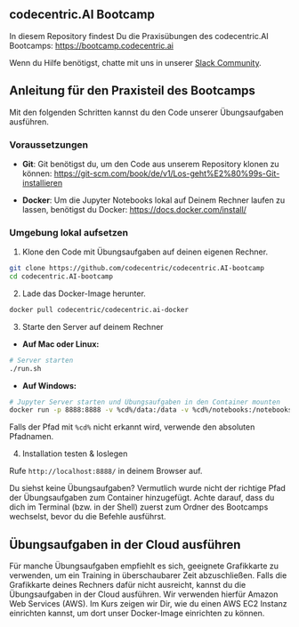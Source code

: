 ## codecentric.AI Bootcamp

In diesem Repository findest Du die Praxisübungen des codecentric.AI Bootcamps: https://bootcamp.codecentric.ai

Wenn du Hilfe benötigst, chatte mit uns in unserer [Slack Community](https://join.slack.com/t/cc-ai-bootcamp/shared_invite/enQtNTQyMTk0MzM2OTMxLTNkODg2YzIwYjdhZGI4YmU3YWNhMDc4NmIwZmFmMmJiN2JiODM1M2EyYTQxZGNhZjQwOGIwMTRlMDlhYzg1YTI).

## Anleitung für den Praxisteil des Bootcamps
Mit den folgenden Schritten kannst du den Code unserer Übungsaufgaben ausführen.

### Voraussetzungen

- **Git**: Git benötigst du, um den Code aus unserem Repository klonen zu können: https://git-scm.com/book/de/v1/Los-geht%E2%80%99s-Git-installieren

- **Docker**: Um die Jupyter Notebooks lokal auf Deinem Rechner laufen zu lassen, benötigst du Docker: https://docs.docker.com/install/

### Umgebung lokal aufsetzen

1. Klone den Code mit Übungsaufgaben auf deinen eigenen Rechner.

```bash
git clone https://github.com/codecentric/codecentric.AI-bootcamp
cd codecentric.AI-bootcamp
```

2. Lade das Docker-Image herunter.

```bash
docker pull codecentric/codecentric.ai-docker
```

3. Starte den Server auf deinem Rechner

  - **Auf Mac oder Linux:**

```bash
# Server starten
./run.sh
```
  - **Auf Windows:**

```bash
# Jupyter Server starten und Übungsaufgaben in den Container mounten
docker run -p 8888:8888 -v %cd%/data:/data -v %cd%/notebooks:/notebooks codecentric/codecentric.ai-docker
```

Falls der Pfad mit `%cd%` nicht erkannt wird, verwende den absoluten Pfadnamen.

4. Installation testen & loslegen

Rufe `http://localhost:8888/` in deinem Browser auf.

Du siehst keine Übungsaufgaben?
Vermutlich wurde nicht der richtige Pfad der Übungsaufgaben zum Container hinzugefügt. Achte darauf, dass du dich im Terminal (bzw. in der Shell) zuerst zum Ordner des Bootcamps wechselst, bevor du die Befehle ausführst.

## Übungsaufgaben in der Cloud ausführen

Für manche Übungsaufgaben empfiehlt es sich, geeignete Grafikkarte zu verwenden, um ein Training in überschaubarer Zeit abzuschließen. Falls die Grafikkarte deines Rechners dafür nicht ausreicht, kannst du die Übungsaufgaben in der Cloud ausführen. Wir verwenden hierfür Amazon Web Services (AWS). Im Kurs zeigen wir Dir, wie du einen AWS EC2 Instanz einrichten kannst, um dort unser Docker-Image einrichten zu können.
